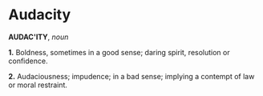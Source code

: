 # Audacity

**AUDAC'ITY**, _noun_

**1.** Boldness, sometimes in a good sense; daring spirit, resolution or confidence.

**2.** Audaciousness; impudence; in a bad sense; implying a contempt of law or moral restraint.